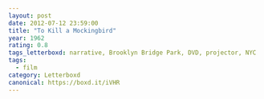 ```yaml
---
layout: post 
date: 2012-07-12 23:59:00
title: "To Kill a Mockingbird"
year: 1962
rating: 0.8
tags_letterboxd: narrative, Brooklyn Bridge Park, DVD, projector, NYC
tags:
  - film
category: Letterboxd
canonical: https://boxd.it/iVHR
---
```

